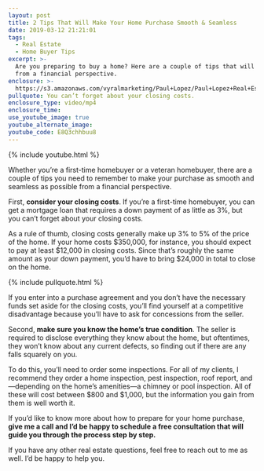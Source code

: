 ```yaml
---
layout: post
title: 2 Tips That Will Make Your Home Purchase Smooth & Seamless
date: 2019-03-12 21:21:01
tags:
  - Real Estate
  - Home Buyer Tips
excerpt: >-
  Are you preparing to buy a home? Here are a couple of tips that will help you
  from a financial perspective.
enclosure: >-
  https://s3.amazonaws.com/vyralmarketing/Paul+Lopez/Paul+Lopez+Real+Estate+_+2+Tips+That+Will+Make+Your+Home+Purchase+Smooth+%26+Seamless.mp4
pullquote: You can’t forget about your closing costs.
enclosure_type: video/mp4
enclosure_time:
use_youtube_image: true
youtube_alternate_image:
youtube_code: E8Q3chhbuu8
---
```


{% include youtube.html %}

Whether you’re a first-time homebuyer or a veteran homebuyer, there are a couple of tips you need to remember to make your purchase as smooth and seamless as possible from a financial perspective.&nbsp;

First, **consider your closing costs**. If you’re a first-time homebuyer, you can get a mortgage loan that requires a down payment of as little as 3%, but you can’t forget about your closing costs.&nbsp;

As a rule of thumb, closing costs generally make up 3% to 5% of the price of the home. If your home costs $350,000, for instance, you should expect to pay at least $12,000 in closing costs. Since that’s roughly the same amount as your down payment, you’d have to bring $24,000 in total to close on the home.&nbsp;

{% include pullquote.html %}

If you enter into a purchase agreement and you don’t have the necessary funds set aside for the closing costs, you’ll find yourself at a competitive disadvantage because you’ll have to ask for concessions from the seller.&nbsp;

Second, **make sure you know the home’s true condition**. The seller is required to disclose everything they know about the home, but oftentimes, they won’t know about any current defects, so finding out if there are any falls squarely on you.&nbsp;

To do this, you’ll need to order some inspections. For all of my clients, I recommend they order a home inspection, pest inspection, roof report, and—depending on the home’s amenities—a chimney or pool inspection. All of these will cost between $800 and $1,000, but the information you gain from them is well worth it.&nbsp;

If you’d like to know more about how to prepare for your home purchase, **give me a call and I’d be happy to schedule a free consultation that will guide you through the process step by step.&nbsp;**

If you have any other real estate questions, feel free to reach out to me as well. I’d be happy to help you.